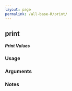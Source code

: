 ```yaml
---
layout: page
permalink: /all-base-R/print/
---
```


## __print__

#### _Print Values_

### Usage

### Arguments

### Notes
